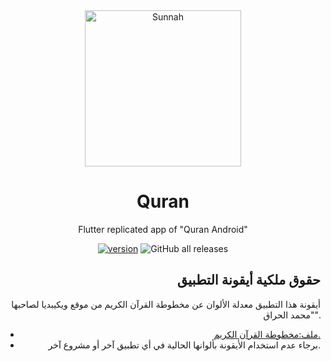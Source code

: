 <div align="center">

<img width="250" alt="Sunnah" src="https://user-images.githubusercontent.com/50374022/165442517-201accc3-2fca-43da-9147-0ee043ab31e4.png">


# Quran
Flutter replicated app of "Quran Android"

[![version](https://img.shields.io/badge/version-0.0.0-yellow.svg)](https://github.com/muslimpack/Quran)
![GitHub all releases](https://img.shields.io/github/downloads/muslimpack/Quran/total?color=green&label=Total%20Downloads)

<div align="right">
 
## حقوق ملكية أيقونة التطبيق
  
أيقونة هذا التطبيق معدلة الألوان عن مخطوطة القرآن الكريم من موقع ويكيبديا لصاحبها "محمد الحراق".
 - [ملف:مخطوطة القرآن الكريم.](https://ar.wikipedia.org/wiki/%D9%85%D9%84%D9%81:%D9%85%D8%AE%D8%B7%D9%88%D8%B7%D8%A9_%D8%A7%D9%84%D9%82%D8%B1%D8%A2%D9%86_%D8%A7%D9%84%D9%83%D8%B1%D9%8A%D9%85.svg)
 - برجاء عدم استخدام الأيقونة بألوانها الحالية في أي تطبيق آخر أو مشروع آخر.

